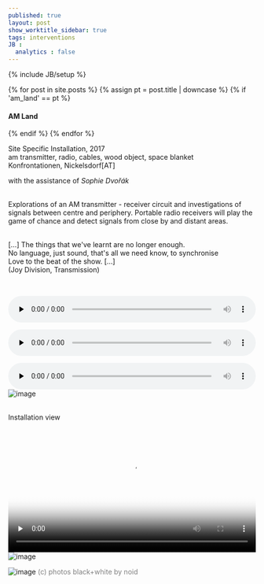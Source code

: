 ```yaml
---
published: true
layout: post
show_worktitle_sidebar: true
tags: interventions
JB :
  analytics : false
---
```


{% include JB/setup %}

<div class="container-parent">
<div class="container-narrow-right">
{% for post in site.posts %}
	{% assign pt = post.title | downcase %}
	{% if 'am_land' == pt %}
<h4><a href="{{ BASE_PATH }}{{ post.url }}"></a>AM Land</h4>
	{% endif %}
{% endfor %}

<p>
Site Specific Installation, 2017<br />
am transmitter, radio, cables, wood object, space blanket<br />
Konfrontationen, Nickelsdorf[AT]<br />

with the assistance of <i>Sophie Dvořák</i>
<br /><br />			

Explorations of an AM transmitter - receiver circuit and investigations of signals between centre and periphery. Portable radio receivers will play the game of chance and detect signals from close by and distant areas.
<br /><br />

[…] The things that we've learnt are no longer enough.<br />
No language, just sound, that's all we need know, to synchronise<br />
Love to the beat of the show. [...]<br />
(Joy Division, Transmission)
</p>
<br />
<p></p>
<audio controls style="width: 100%" preload="none">
  <source src="{{ site.url }}/images/konfrontationen10.mp3" type="audio/mpeg">	
</audio>


<p></p>
<audio controls style="width: 100%" preload="none">
  <source src="{{ site.url }}/images/konfrontationen11.mp3" type="audio/mpeg">
</audio>


<p></p>
<audio controls style="width: 100%" preload="none">
  <source src="{{ site.url }}/images/konfrontationen13.mp3" type="audio/mpeg">
</audio>
</div>


<div class="container-narrow-left">
<img src="{{ site.url }}/images/am_room_small.jpg" loading="lazy" alt="image">
<p><br />Installation view<br /></p>

<video controls preload="none" poster="{{ site.url }}/images/am_night_poster.jpg" width="100%" height="auto">
  <source src="{{ site.url }}/images/am_night.mp4" type="video/mp4">
</video>

<img src="{{ site.url }}/images/am_land_bw1_sm.jpg" loading="lazy" alt="image">
<p></p>
<img src="{{ site.url }}/images/am_land_bw2_sm.jpg" loading="lazy" alt="image">
<font color="grey">(c) photos black+white by noid<br /></font>



</div>
</div>
